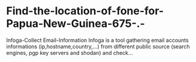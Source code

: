 # Find-the-location-of-fone-for-Papua-New-Guinea-675-.-
Infoga-Collect Email-Information Infoga is a tool gathering email accounts informations (ip,hostname,country,...) from different public source (search engines, pgp key servers and shodan) and check…
